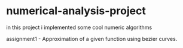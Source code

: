 # numerical-analysis-project
in this project i implemented some cool numeric algorithms

assignment1 - Approximation of a given function using bezier curves.
